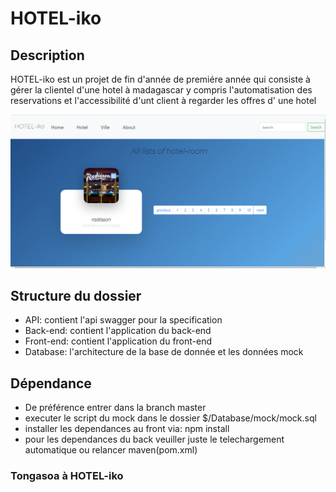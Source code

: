 <h1>HOTEL-iko</h1>
<h2>Description</h2>
<p>HOTEL-iko est un projet de fin d'année de premiére année qui consiste
à gérer la clientel d'une hotel à madagascar y compris l'automatisation 
des reservations et l'accessibilité d'unt client à regarder les offres d'
une hotel</p>
<img src="/img/img.PNG" />
<h2>Structure du dossier</h2>
    <ul>
        <li>API: contient l'api swagger pour la specification</li>
        <li>Back-end: contient l'application du back-end</li>
        <li>Front-end: contient l'application du front-end</li>
        <li>Database: l'architecture de la base de donnée et les données mock</li>
    </ul>
<h2>Dépendance</h2>
    <ul>
        <li>De préférence entrer dans la branch master</li>
        <li>executer le script du mock dans le dossier $/Database/mock/mock.sql</li>
        <li>installer les dependances au front via: npm install</li>
        <li>pour les dependances du back veuiller juste le telechargement automatique ou relancer maven(pom.xml)</li>
    </ul>
<h3>Tongasoa à HOTEL-iko</h3>
